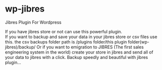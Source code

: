 # wp-jibres
Jibres Plugin For Wordpress



If you have jibres store or not can use this powerful plugin.<br>
If you want to backup and save your data in your jibres store or csv files use this. the csv backups folder path is /plugins folder/this plugin folder(wp-jibres)/backup/
Or if you want to emigration to JIBRES (The first sales engineering system in the world) create your store in jibres and send all of your data to jibres with a click.
Backup speedly and beautiful with jibres plugin...